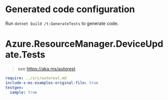 # Generated code configuration

Run `dotnet build /t:GenerateTests` to generate code.

# Azure.ResourceManager.DeviceUpdate.Tests

> see https://aka.ms/autorest
``` yaml
require: ../src/autorest.md
include-x-ms-examples-original-file: true
testgen:
  sample: true
```